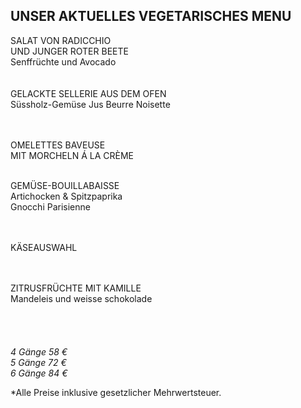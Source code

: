 ## UNSER AKTUELLES VEGETARISCHES MENU

SALAT VON RADICCHIO  
UND JUNGER ROTER BEETE  
Senffrüchte und Avocado  
<br><br>
GELACKTE SELLERIE AUS DEM OFEN  
Süssholz-Gemüse Jus
Beurre Noisette  
<br><br>

OMELETTES BAVEUSE  
MIT MORCHELN Á LA CRÈME 
<br><br>

GEMÜSE-BOUILLABAISSE  
Artichocken & Spitzpaprika  
Gnocchi Parisienne   
<br><br>

KÄSEAUSWAHL  
<br><br>

ZITRUSFRÜCHTE MIT KAMILLE  
Mandeleis und weisse schokolade   
<br>
<br>
<br>
<br>
_4 Gänge 58 €_  
_5 Gänge 72 €_   
_6 Gänge 84 €_  
  
\*Alle Preise inklusive gesetzlicher Mehrwertsteuer.

